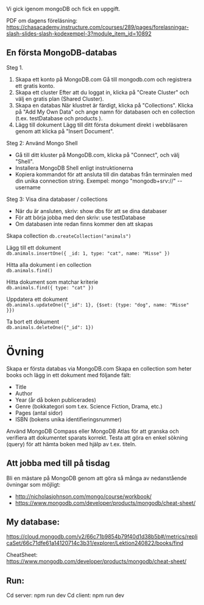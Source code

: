 Vi gick igenom mongoDB och fick en uppgift.

PDF om dagens föreläsning:
https://chasacademy.instructure.com/courses/289/pages/forelasningar-slash-slides-slash-kodexempel-3?module_item_id=10892

## En första MongoDB-databas

Steg 1.

1. Skapa ett konto på MongoDB.com
   Gå till mongodb.com och registrera ett gratis konto.
2. Skapa ett cluster
   Efter att du loggat in, klicka på "Create Cluster" och välj en gratis plan (Shared
   Cluster).
3. Skapa en databas
   När klustret är färdigt, klicka på "Collections".
   Klicka på "Add My Own Data" och ange namn för databasen och en collection
   (t.ex. testDatabase och products ).
4. Lägg till dokument
   Lägg till ditt första dokument direkt i webbläsaren genom att klicka på "Insert Document".

Steg 2: Använd Mongo Shell

- Gå till ditt kluster på MongoDB.com, klicka på "Connect", och välj "Shell".
- Installera MongoDB Shell enligt instruktionerna
- Kopiera kommandot för att ansluta till din databas från terminalen med din unika connection string. Exempel:
  mongo "mongodb+srv://<cluster-url>" --username <your-username>

Steg 3: Visa dina databaser / collections

- När du är ansluten, skriv: show dbs för att se dina databaser
- För att börja jobba med den skriv: use testDatabase
- Om databasen inte redan finns kommer den att skapas

Skapa collection
`db.createCollection("animals")`

Lägg till ett dokument  
`db.animals.insertOne({ _id: 1, type: "cat", name: "Misse" })`

Hitta alla dokument i en collection  
`db.animals.find()`

Hitta dokument som matchar kriterie  
`db.animals.find({ type: "cat" })`

Uppdatera ett dokument  
`db.animals.updateOne({"_id": 1}, {$set: {type: "dog", name: "Misse" }})`

Ta bort ett dokument  
`db.animals.deleteOne({"_id": 1})`

# Övning

Skapa er första databas via MongoDB.com
Skapa en collection som heter books och lägg in ett dokument med följande fält:

- Title
- Author
- Year (år då boken publicerades)
- Genre (bokkategori som t.ex. Science Fiction, Drama, etc.)
- Pages (antal sidor)
- ISBN (bokens unika identifieringsnummer)

Använd MongoDB Compass eller MongoDB Atlas för att granska och verifiera att
dokumentet sparats korrekt.
Testa att göra en enkel sökning (query) för att hämta boken med hjälp av t.ex. titeln.

## Att jobba med till på tisdag

Bli en mästare på MongoDB genom att göra så många av nedanstående övningar som möjligt:

- http://nicholasjohnson.com/mongo/course/workbook/
- https://www.mongodb.com/developer/products/mongodb/cheat-sheet/


## My database: 
https://cloud.mongodb.com/v2/66c71b9854b79f40d1d38b5b#/metrics/replicaSet/66c71dfe61a14120714c3b31/explorer/Lektion240822/books/find

CheatSheet: https://www.mongodb.com/developer/products/mongodb/cheat-sheet/

## Run:
Cd server: npm run dev
Cd client: npm run dev
